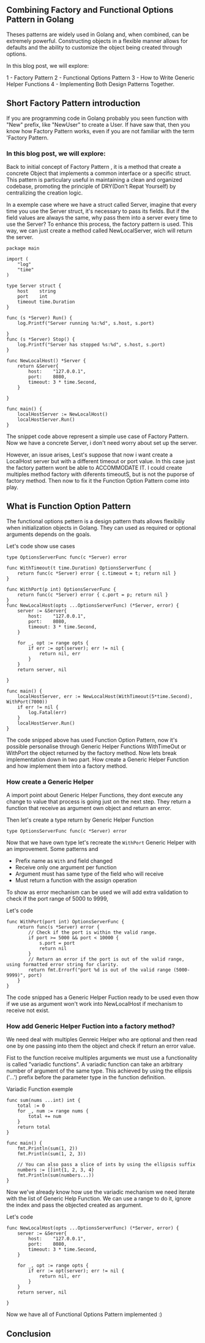 ## Combining Factory and Functional Options Pattern in Golang

Theses patterns are widely used in Golang and, when combined, can be extremely powerful. Constructing objects in a flexible manner allows for defaults and the ability to customize the object being created through options.

In this blog post, we will explore:

1 - Factory Pattern 
2 - Functional Options Pattern
3 - How to Write Generic Helper Functions
4 - Implementing Both Design Patterns Together.

## Short Factory Pattern introduction

If you are programming code in Golang probably you seen function with "New" prefix, like "NewUser" to create a User. If have saw that, then you know how Factory Pattern works, even if you are not familiar with the term 'Factory Pattern. 

### In this blog post, we will explore:
Back to initial concept of Factory Pattern , it is a method that create a concrete Object that implements a common interface or a specific struct. This pattern is particulary useful in maintaining a clean and organized codebase, promoting the principle of DRY(Don't Repat Yourself) by centralizing the creation logic.

In a exemple case where we have a struct called Server, imagine that every time you use the Server struct, it's necessary to pass its fields. But if the field values are always the same, why pass them into a server every time to use the Server? To enhance this process, the factory pattern is used. This way, we can just create a method called NewLocalServer, wich will return the server.



```
package main

import (
	"log"
	"time"
)

type Server struct {
	host    string
	port    int
	timeout time.Duration
}

func (s *Server) Run() {
	log.Printf("Server running %s:%d", s.host, s.port)

}
func (s *Server) Stop() {
	log.Printf("Server has stopped %s:%d", s.host, s.port)
}

func NewLocalHost() *Server {
	return &Server{
		host:    "127.0.0.1",
		port:    8080,
		timeout: 3 * time.Second,
	}

}

func main() {
	localHostServer := NewLocalHost()
	localHostServer.Run()
}

```


The snippet code above represent a simple use case of Factory Pattern. Now we have a concrete Server, i don't need worry about set up the server.


However, an issue arises, Lest's suppose that now i want create a LocalHost server but with a different timeout or port value. In this case just the factory pattern wont be able to ACCOMMODATE IT. I could create multiples method factory with diferents timeoutS, but is not the puporse of factory method. Then now to fix it the Function Option Pattern come into play.




## What is Function Option Pattern

The functional options pettern is a design pattern thats allows flexibiliy when initialization objects in Golang. They can used as required or optional arguments depends on the goals. 

Let's code show use cases

```
type OptionsServerFunc func(c *Server) error

func WithTimeout(t time.Duration) OptionsServerFunc {
	return func(c *Server) error { c.timeout = t; return nil }
}

func WithPort(p int) OptionsServerFunc {
	return func(c *Server) error { c.port = p; return nil }
}
func NewLocalHost(opts ...OptionsServerFunc) (*Server, error) {
	server := &Server{
		host:    "127.0.0.1",
		port:    8080,
		timeout: 3 * time.Second,
	}

	for _, opt := range opts {
		if err := opt(server); err != nil {
			return nil, err
		}
	}
	return server, nil

}

func main() {
	localHostServer, err := NewLocalHost(WithTimeout(5*time.Second), WithPort(7000))
	if err != nil {
		log.Fatal(err)
	}
	localHostServer.Run()
}
```

The code snipped above has used Function Option Pattern, now it's possible personalise through Generic Helper Functions WithTimeOut or WithPort the object returned by the factory method. Now lets break implementation down in two part. How create a Generic Helper Function and how implement them into a factory method.


### How create a Generic Helper 

A import point about Generic Helper Functions, they dont execute any change to value that process is going just on the next step. They return a function that receive as argument own object and return an error. 

Then let's create a type return by Generic Helper Function

```
type OptionsServerFunc func(c *Server) error
```

Now that we have own type let's recreate the `WithPort` Generic Helper with an improvement. Some patterns and 

-  Prefix name as `With` and field changed
-  Receive only one argument per function
-  Argument must has same type of the field who will receive
-  Must return a function with the assign operation


To show as error mechanism can be used we will add extra validation to check if the port range of 5000 to 9999,


Let's code

```
func WithPort(port int) OptionsServerFunc {
    return func(s *Server) error {
        // Check if the port is within the valid range.
        if port >= 5000 && port < 10000 {
            s.port = port
            return nil
        }
        // Return an error if the port is out of the valid range, using formatted error string for clarity.
        return fmt.Errorf("port %d is out of the valid range (5000-9999)", port)
    }
}
```

The code snipped has a Generic Helper Fuction ready to be used even thow if we use as argument won't work into NewLocalHost if mechanism to receive not exist.


### How add Generic Helper Fuction into a factory method?


We need deal with multiples Genreic Helper who are optional and then read one by one passing into them the object and check if return an error value. 

Fist to the function receive multiples arguments we must use a functionality is called "variadic functions". A variadic function can take an arbitrary number of argument of the same type. This achieved by using the ellipsis ('...') prefix before the parameter type in the function definition.


Variadic Function exemple 

```
func sum(nums ...int) int {
    total := 0
    for _, num := range nums {
        total += num
    }
    return total
}

func main() {
    fmt.Println(sum(1, 2))
    fmt.Println(sum(1, 2, 3))

    // You can also pass a slice of ints by using the ellipsis suffix
    numbers := []int{1, 2, 3, 4}
    fmt.Println(sum(numbers...))
}
```


Now we've already know how use the variadic mechanism we need iterate with the list of Generic Help Function. We can use a range to do it, ignore the index and pass the objected created as argument.


Let's code
```
func NewLocalHost(opts ...OptionsServerFunc) (*Server, error) {
	server := &Server{
		host:    "127.0.0.1",
		port:    8080,
		timeout: 3 * time.Second,
	}

	for _, opt := range opts {
		if err := opt(server); err != nil {
			return nil, err
		}
	}
	return server, nil

}
```

Now we have all of Functional Options Pattern implemented :)

## Conclusion

















